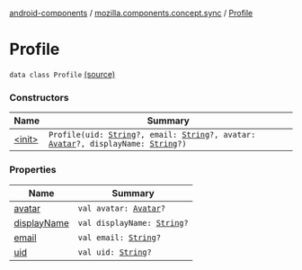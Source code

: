 [android-components](../../index.md) / [mozilla.components.concept.sync](../index.md) / [Profile](./index.md)

# Profile

`data class Profile` [(source)](https://github.com/mozilla-mobile/android-components/blob/master/components/concept/sync/src/main/java/mozilla/components/concept/sync/OAuthAccount.kt#L83)

### Constructors

| Name | Summary |
|---|---|
| [&lt;init&gt;](-init-.md) | `Profile(uid: `[`String`](https://kotlinlang.org/api/latest/jvm/stdlib/kotlin/-string/index.html)`?, email: `[`String`](https://kotlinlang.org/api/latest/jvm/stdlib/kotlin/-string/index.html)`?, avatar: `[`Avatar`](../-avatar/index.md)`?, displayName: `[`String`](https://kotlinlang.org/api/latest/jvm/stdlib/kotlin/-string/index.html)`?)` |

### Properties

| Name | Summary |
|---|---|
| [avatar](avatar.md) | `val avatar: `[`Avatar`](../-avatar/index.md)`?` |
| [displayName](display-name.md) | `val displayName: `[`String`](https://kotlinlang.org/api/latest/jvm/stdlib/kotlin/-string/index.html)`?` |
| [email](email.md) | `val email: `[`String`](https://kotlinlang.org/api/latest/jvm/stdlib/kotlin/-string/index.html)`?` |
| [uid](uid.md) | `val uid: `[`String`](https://kotlinlang.org/api/latest/jvm/stdlib/kotlin/-string/index.html)`?` |
